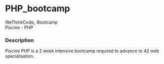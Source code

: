 # **PHP_bootcamp**

WeThinkCode_ Bootcamp  
Piscine - PHP

### **Description**
Piscine PHP is a 2 week intensive bootcamp required to advance to 42 web specialisation.